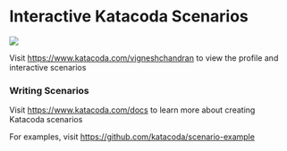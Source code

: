 # Interactive Katacoda Scenarios

[![](http://shields.katacoda.com/katacoda/vigneshchandran/count.svg)](https://www.katacoda.com/vigneshchandran "Get your profile on Katacoda.com")

Visit https://www.katacoda.com/vigneshchandran to view the profile and interactive scenarios

### Writing Scenarios
Visit https://www.katacoda.com/docs to learn more about creating Katacoda scenarios

For examples, visit https://github.com/katacoda/scenario-example
